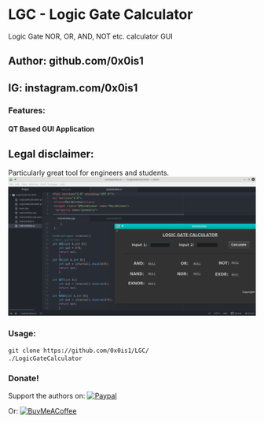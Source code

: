 # LGC - Logic Gate Calculator
Logic Gate NOR, OR, AND, NOT etc. calculator GUI
## Author: github.com/0x0is1
## IG: instagram.com/0x0is1

### Features:
#### QT Based GUI Application

## Legal disclaimer:
Particularly great tool for engineers and students.
![LogicGateCalculator](https://github.com/0x0is1/LGC/blob/master/project1.png)

### Usage:
```
git clone https://github.com/0x0is1/LGC/
./LogicGateCalculator
```

### Donate!
Support the authors on: <a href = "https://paypal.me/0x0is1?locale.x=en_GB">
![Paypal](https://www.paypalobjects.com/webstatic/mktg/logo/pp_cc_mark_111x69.jpg)
</a>

Or:
<a href="https://www.buymeacoffee.com/6dciIwk">
![BuyMeACoffee](https://encrypted-tbn0.gstatic.com/images?q=tbn%3AANd9GcRVdepW9XHz69d524mlcAEPYQw4cYXzqGbYyff341qhCi_MshJH)
</a>
